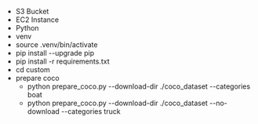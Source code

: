 - S3 Bucket
- EC2 Instance
- Python
- venv
- source .venv/bin/activate
- pip install --upgrade pip
- pip install -r requirements.txt
- cd custom
- prepare coco
    - python prepare_coco.py --download-dir ./coco_dataset --categories boat
    - python prepare_coco.py --download-dir ./coco_dataset --no-download --categories truck